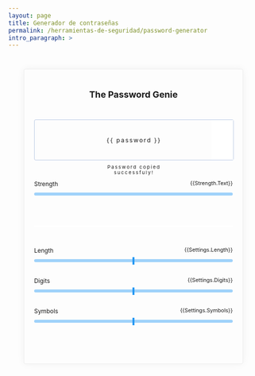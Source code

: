 ```yaml
---
layout: page
title: Generador de contraseñas
permalink: /herramientas-de-seguridad/password-generator
intro_paragraph: >
---
```


<script src="https://cdnjs.cloudflare.com/ajax/libs/vue/2.5.3/vue.min.js"></script>


  <style type="text/css">
  .wrapper {
  width: 400px;
  max-width: 100%;
  min-height: 400px;
  margin: 40px auto;
  position: relative;
  border: 1px solid #eee;
  border-radius: 3px;
  padding: 40px 20px;
  font-size: 0.85em;
  -webkit-box-shadow: 0 0 15px 0 rgba(0, 0, 0, 0.05);
  box-shadow: 0 0 15px 0 rgba(0, 0, 0, 0.05);
  position: relative;
  transition: all ease-in 0.25s;
}
h1 {
  text-align: center;
  margin: 0 0 40px;
}
.field-wrap {
  margin-bottom: 20px;
}
form {
  overflow: overlay;
  margin-top: 30px;
}
label {
  display: inline-block;
  min-width: 20%;
}
.range-slider_wrapper {
  position: relative;
  width: 100%;
  margin: 10px 0 30px;
}
.range-slider {
  -webkit-appearance: none;
  appearance: none;
  background: #9fd2fa;
  width: 100%;
  border-radius: 3px;
  vertical-align: bottom;
  margin: 0;
  height: 6px;
  cursor: pointer;
  transition: all ease-in 0.25s;
}
.range-slider::-webkit-slider-thumb {
  -webkit-appearance: none;
  appearance: none;
  border-radius: 0;
  border: 0;
  position: relative;
  width: 4px;
  height: 15px;
  background-color: #2799f3;
}
.range-slider::-moz-range-thumb {
  -moz-appearance: none;
  appearance: none;
  border-radius: 0;
  border: 0;
  position: relative;
  width: 4px;
  height: 15px;
  background-color: #2799f3;
}
.range-slider:focus {
  outline: none;
}
.range-slider:hover::-webkit-slider-thumb, .range-slider:active::-webkit-slider-thumb {
  top: 0px;
}
::-moz-range-track {
  background: transparent;
  border: 0;
}
input::-moz-focus-inner, input::-moz-focus-outer {
  border: 0;
}
.range-value {
  text-transform: capitalize;
  float: right;
  vertical-align: bottom;
  min-width: 30px;
  display: inline-block;
  text-align: center;
  border-radius: 3px;
  font-size: 0.9em;
}
.slider-bar {
  position: absolute;
  height: 6px;
  border-top-left-radius: 3px;
  border-bottom-left-radius: 3px;
  background: #3fa4f4;
  left: 0;
  bottom: 0;
  pointer-events: none;
}
.slider-strength .range-slider {
  cursor: default;
}
.slider-strength .slider-bar {
  border-radius: 3px;
  transition: all ease-in 0.25s;
}
.slider-strength .range-slider::-webkit-slider-thumb {
  background-color: transparent;
}
.slider-strength .range-slider::-moz-range-thumb {
  background-color: transparent;
}
.slider-strength.weak .range-slider {
  background-color: white;
}
.slider-strength.weak .slider-bar, .slider-strength.weak .slider-bar:after {
  background-color: #ff6666;
}
.slider-strength.average .range-slider {
  background-color: #ffd699;
}
.slider-strength.average .slider-bar, .slider-strength.average .slider-bar:after {
  background-color: #ff9800;
}
.slider-strength.strong .range-slider {
  background-color: #d5e9bd;
}
.slider-strength.strong .slider-bar, .slider-strength.strong .slider-bar:after {
  background-color: #8BC34A;
}
.slider-strength.secure .range-slider {
  background-color: #d5e9bd;
}
.slider-strength.secure .slider-bar, .slider-strength.secure .slider-bar:after {
  background-color: #8BC34A;
}
.password-box {
  width: 100%;
  min-height: 80px;
  margin-bottom: 40px;
  position: relative;
  text-align: center;
  border-radius: 3px;
  letter-spacing: 2px;
  transition: all ease-in 0.3s;
  border: 1px solid #bdcce6;
}
.password-box .password {
  width: 70%;
  padding: 1.5em 1em;
  position: absolute;
  top: 50%;
  left: 50%;
  transform: translate(-50%, -50%);
  word-wrap: break-word;
}
.regenerate-password, .copy-password {
  width: 44px;
  height: 50%;
  position: absolute;
  right: 0;
  transition: all ease-in 0.25s;
}
.regenerate-password:hover, .copy-password:hover {
  opacity: 0.8;
}
.regenerate-password {
  top: 0;
  background-color: #fff;
  background-image: url('https://nourabusoud.github.io/password-genie/images/regenerate.svg');
  background-size: 40%;
  background-position: center center;
  background-repeat: no-repeat;
  transition: all ease-in 0.25s;
  cursor: pointer;
}
.regenerate-password:hover {
  background-color: #fff;
}
.copy-password {
  bottom: 0;
  background-color: #fff;
  background-image: url('https://nourabusoud.github.io/password-genie/images/copy-full.svg');
  background-size: 50%;
  background-position: center center;
  background-repeat: no-repeat;
  transition: all ease-in 0.25s;
  cursor: pointer;
}
.copy-password:hover {
  background-color: #fff;
}
.tooltip {
  font-size: 0.8em;
  display: block;
  text-align: center;
  padding: 0.5em;
  border-radius: 3px;
  position: absolute;
  bottom: -35px;
  left: 50%;
  transform: translateX(-50%);
}
.seperator {
  width: 100%;
  height: 3px;
  background-color: #fff;
  margin: 60px 0 40px;
}
/* Footer */
footer {
  width: 100%;
  text-align: center;
  color: #fff;
}
footer a {
  color: #fff;
}
.github-links {
  margin-bottom: 30px;
}
textarea, textarea:focus {
  font-size: 16px;
}

  </style>

 <div id="app">
    <section class="wrapper">   
      <h1>The Password Genie</h1>
      <div class="password-box">
        <span id="password" class="password" v-on:click="copyToClipboard">{{ password }}</span>
        <span class="regenerate-password" v-on:click="generatePassword"></span>
        <span class="copy-password" v-on:click="copyToClipboard"></span>
        <span class="tooltip" v-if="copied">Password copied successfuly!</span>
      </div>
      <form @keydown.enter.prevent="">
        <div class="field-wrap">
          <label>Strength</label>
          <span class="range-value">{{strength.text}}</span>
          <div class="range-slider_wrapper slider-strength" v-bind:class="strength.text">
            <span class="slider-bar" v-bind:style="{ width: strength.score + '%' }"></span>
            <input type="range" class="range-slider" min="0" max="100" v-model="strength.score" disabled>
          </div>  
        </div>
        <div class="seperator"></div>
        <div class="field-wrap">
          <label>Length</label>
          <span class="range-value">{{settings.length}}</span>
          <div class="range-slider_wrapper">
            <span class="slider-bar" v-bind:style="{ width: lengthThumbPosition + '%' }"></span>
            <input type="range" class="range-slider" min="6" v-bind:max="settings.maxLength" v-model="settings.length">
          </div>  
        </div>
        <div class="field-wrap">  
          <label>Digits</label>
          <span class="range-value">{{settings.digits}}</span>
          <div class="range-slider_wrapper">
            <span class="slider-bar"  v-bind:style="{ width: digitsThumbPosition + '%' }"></span>
            <input type="range" class="range-slider" min="0" v-bind:max="settings.maxDigits" v-model="settings.digits">
          </div>  
        </div>
        <div class="field-wrap">  
          <label>Symbols</label>
          <span class="range-value">{{settings.symbols}}</span>
          <div class="range-slider_wrapper">
            <span class="slider-bar"  v-bind:style="{ width: symbolsThumbPosition + '%' }"></span>
            <input type="range" class="range-slider" min="0" v-bind:max="settings.maxSymbols" v-model="settings.symbols">
          </div>  
        </div>
      </form>
    </section>
  </div>

  <script src="https://dl.dropboxusercontent.com/s/jnxv7j62cbxnusz/vue-pass.js"></script>
